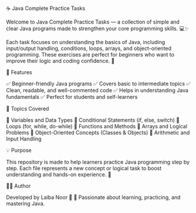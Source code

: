 ☕ Java Complete Practice Tasks

Welcome to Java Complete Practice Tasks — a collection of simple and clear Java programs made to strengthen your core programming skills. 💻✨

Each task focuses on understanding the basics of Java, including input/output handling, conditions, loops, arrays, and object-oriented programming. These exercises are perfect for beginners who want to improve their logic and coding confidence. 🚀

🌟 Features

✅ Beginner-friendly Java programs
✅ Covers basic to intermediate topics
✅ Clean, readable, and well-commented code
✅ Helps in understanding Java fundamentals
✅ Perfect for students and self-learners

📘 Topics Covered

🔹 Variables and Data Types
🔹 Conditional Statements (if, else, switch)
🔹 Loops (for, while, do-while)
🔹 Functions and Methods
🔹 Arrays and Logical Problems
🔹 Object-Oriented Concepts (Classes & Objects)
🔹 Arithmetic and Input Handling

💡 Purpose

This repository is made to help learners practice Java programming step by step. Each file represents a new concept or logical task to boost understanding and hands-on experience. 🌱

👩‍💻 Author

Developed by Laiba Noor 💫
📍 Passionate about learning, practicing, and mastering Java.
